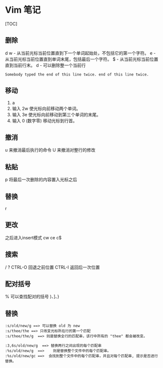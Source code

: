 # Vim 笔记
[TOC]

## 删除
d
    w - 从当前光标当前位置直到下一个单词起始处，不包括它的第一个字符。
    e - 从当前光标当前位置直到单词末尾，包括最后一个字符。
    $ - 从当前光标当前位置直到当前行末。
    d - 可以删除整一个当前行


```
Somebody typed the end of this line twice. end of this line twice.
```

## 移动
1. a
2. 输入 2w 使光标向前移动两个单词。
3. 输入 3e 使光标向前移动到第三个单词的末尾。
4. 输入 0 (数字零) 移动光标到行首。


## 撤消
u 来撤消最后执行的命令
U 来撤消对整行的修改

## 粘贴
p 将最后一次删除的内容置入光标之后

## 替换
r

## 更改
之后进入insert模式
cw
ce
c$

## 搜索
/
?
CTRL-O  回退之前位置
CTRL-I  返回后一次位置

## 配对括号
% 可以查找配对的括号 )、]、}

## 替换
```
:s/old/new/g ==> 可以替换 old 为 new
:s/thee/the ==> 只改变光标所在行的第一个匹配
:s/thee/the/g  ==> 则是替换全行的匹配串，该行中所有的 "thee" 都会被改变。

:3,6s/old/new/g  ==> 替换两行之间出现的每个匹配串
:%s/old/new/g  ==>    则是替换整个文件中的每个匹配串。
:%s/old/new/gc ==>  会找到整个文件中的每个匹配串，并且对每个匹配串, 提示是否进行替换。
```

